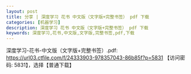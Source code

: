 ```yaml
---
layout: post
title: 分享 | 深度学习 花书 中文版（文字版+完整书签） pdf 下载
categories: [机器学习]
description: 深度学习 花书 中文版（文字版+完整书签） pdf 下载
keywords: 深度学习,花书,中文版,文字版,完整书签,pdf,下载
---
```


深度学习-花书-中文版（文字版+完整书签）.pdf: <https://url03.ctfile.com/f/24333903-978357043-86b85f?p=5831> 【访问密码: 5831】，选择【普通下载】
